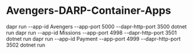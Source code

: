 # Avengers-DARP-Container-Apps




dapr run --app-id Avengers --app-port 5000 --dapr-http-port 3500 dotnet run
dapr run --app-id Missions --app-port 4998 --dapr-http-port 3501 dotnet run
dapr run --app-id Payment --app-port 4999 --dapr-http-port 3502 dotnet run